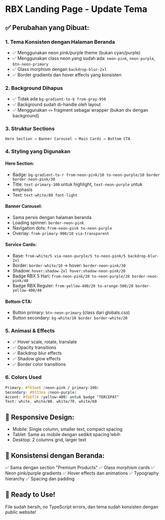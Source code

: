 # RBX Landing Page - Update Tema

## ✅ Perubahan yang Dibuat:

### 1. **Tema Konsisten dengan Halaman Beranda**

- ✅ Menggunakan neon pink/purple theme (bukan cyan/purple)
- ✅ Menggunakan class neon yang sudah ada: `neon-pink`, `neon-purple`, `btn-neon-primary`
- ✅ Glass morphism dengan `backdrop-blur-2xl`
- ✅ Border gradients dan hover effects yang konsisten

### 2. **Background Dihapus**

- ✅ Tidak ada `bg-gradient-to-b from-gray-950`
- ✅ Background sudah di-handle oleh layout
- ✅ Menggunakan `<>` fragment sebagai wrapper (bukan div dengan background)

### 3. **Struktur Sections**

```
Hero Section → Banner Carousel → Main Cards → Bottom CTA
```

### 4. **Styling yang Digunakan**

#### Hero Section:

- Badge: `bg-gradient-to-r from-neon-pink/10 to-neon-purple/10 border border-neon-pink/30`
- Title: `text-primary-100` untuk highlight, `text-neon-purple` untuk emphasis
- Text: `text-white/80 font-light`

#### Banner Carousel:

- Sama persis dengan halaman beranda
- Loading spinner: `border-neon-pink`
- Navigation dots: `from-neon-pink to-neon-purple`
- Overlay: `from-primary-900/10 via-transparent`

#### Service Cards:

- Base: `from-white/5 via-neon-purple/5 to-neon-pink/5 backdrop-blur-2xl`
- Border: `border-white/10` → hover: `border-neon-pink/30`
- Shadow: `hover:shadow-2xl hover:shadow-neon-pink/20`
- Badge RBX 5 Hari: `from-neon-pink/20 to-neon-purple/20 border-neon-pink/40`
- Badge RBX Reguler: `from-yellow-400/20 to-orange-500/20 border-yellow-400/40`

#### Bottom CTA:

- Button primary: `btn-neon-primary` (class dari globals.css)
- Button secondary: `bg-white/10 border border-white/20`

### 5. **Animasi & Effects**

- ✅ Hover scale, rotate, translate
- ✅ Opacity transitions
- ✅ Backdrop blur effects
- ✅ Shadow glow effects
- ✅ Border color transitions

### 6. **Colors Used**

```css
Primary: #f63ae6 (neon-pink / primary-100)
Secondary: #9333ea (neon-purple)
Accent: #fbbf24 (yellow-400) untuk badge "TERCEPAT"
Text: white, white/80, white/70, white/60
```

## 📱 Responsive Design:

- Mobile: Single column, smaller text, compact spacing
- Tablet: Same as mobile dengan sedikit spacing lebih
- Desktop: 2 columns grid, larger text

## 🎨 Konsistensi dengan Beranda:

✅ Sama dengan section "Premium Products"
✅ Glass morphism cards
✅ Neon pink/purple gradients
✅ Hover effects dan animations
✅ Typography hierarchy
✅ Spacing dan padding

## 🚀 Ready to Use!

File sudah bersih, no TypeScript errors, dan tema sudah konsisten dengan public website!
